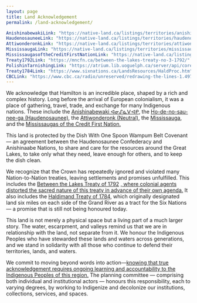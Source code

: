 ```yaml
---
layout: page
title: Land Acknowledgement
permalink: /land-acknowledgement/

AnishinabewakiLink: "https://native-land.ca/listings/territories/anishinabek-%E1%90%8A%E1%93%82%E1%94%91%E1%93%88%E1%90%AF%E1%92%83"
HaudenosauneeLink: "https://native-land.ca/listings/territories/haudenosauneega-confederacy"
AttiwonderonkLink: "https://native-land.ca/listings/territories/attiwonderonk-neutral"
MississaugaLink: "https://native-land.ca/listings/territories/mississauga?lang=fr"
MississaugasoftheCreditFirstNationLink: "https://native-land.ca/listings/territories/mississaugas-of-the-credit-first-nation"
Treaty1792Link: "https://mncfn.ca/between-the-lakes-treaty-no-3-1792/"
PolishinTarnishingLink: "https://atrium.lib.uoguelph.ca/server/api/core/bitstreams/8a8789fb-0d00-4b01-b50d-2e229f2eba6c/content"
Treaty1784Link: "https://www.sixnations.ca/LandsResources/HaldProc.htm"
CBCLink: "https://www.cbc.ca/radio/unreserved/redrawing-the-lines-1.4973363/i-regret-it-hayden-king-on-writing-ryerson-university-s-territorial-acknowledgement-1.4973371"
---
```


<div class="content-container">
    <p>
        We acknowledge that Hamilton is an incredible place, shaped by a rich and complex history. Long before the arrival of European colonialism, it was a place of gathering, travel, trade, and exchange for many Indigenous nations. These include the <a href="{{ page.AnishinabewakiLink }} " target ="_blank">Anishinabewaki ᐊᓂᔑᓈᐯᐗᑭ</a>, the <a href="{{ page.HaudenosauneeLink }}" target ="_blank" >Ho-de-no-sau-nee-ga (Haudenosaunee)</a>, the <a href="{{ page.AttiwonderonkLink }}" target ="_blank">Attiwonderonk (Neutral)</a>, the <a href="{{ page.MississaugaLink }}" target ="_blank">Mississauga</a>, and the <a href="{{ page.MississaugasoftheCreditFirstNationLink }}" target ="_blank">Mississaugas of the Credit First Nation.</a>
    </p>
    <p>
        This land is protected by the Dish With One Spoon Wampum Belt Covenant — an agreement between the Haudenosaunee Confederacy and Anishinaabe Nations, to share and care for the resources around the Great Lakes, to take only what they need, leave enough for others, and to keep the dish clean.
    </p>
    <p>
        We recognize that the Crown has repeatedly ignored and violated many Nation-to-Nation treaties, leaving settlements and promises unfulfilled. This includes the <a href="{{ page.Treaty1792Link }}" target ="_blank" >Between the Lakes Treaty of 1792</a> ,<a href="{{ page.PolishinTarnishingLink }}" target ="_blank"> where colonial agents distorted the sacred nature of this treaty in advance of their own agenda.</a> It also includes the <a href="{{ page.Treaty1784Link }}" target ="_blank">Haldimand Treaty of 1784</a>, which originally designated land six miles on each side of the Grand River as a tract for the Six Nations — a promise that is still not being honoured today.
    </p>
    <p>
        This land is not merely a physical space but a living part of a much larger story. The water, escarpment, and valleys remind us that we are in relationship with the land, not separate from it. We honour the Indigenous Peoples who have stewarded these lands and waters across generations, and we stand in solidarity with all those who continue to defend their territories, lands, and waters.
    </p>
    <p>
        We commit to moving beyond words into action—<a href="{{ page.CBCLink }}" target ="_blank">knowing that true acknowledgement requires ongoing learning and accountability to the Indigenous Peoples of this region.</a> The planning committee — comprising both individual and institutional actors — honours this responsibility, each to varying degrees, by working to Indigenize and decolonize our institutions, collections, services, and spaces.
    </p>

</div>
